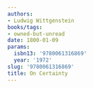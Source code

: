 ```yaml
---
authors:
- Ludwig Wittgenstein
books/tags:
- owned-but-unread
date: 1800-01-09
params:
  isbn13: '9780061316869'
  year: '1972'
slug: '9780061316869'
title: On Certainty
---
```


<!--more-->